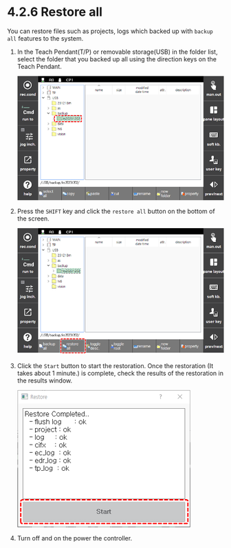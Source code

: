﻿# 4.2.6 Restore all

You can restore files such as projects, logs which backed up with `backup all` features to the system.

1. In the Teach Pendant\(T/P\) or removable storage\(USB\) in the folder list, select the folder that you backed up all using the direction keys on the Teach Pendant.

    ![](../../_assets/tp630/fl-backup-select.png)

2. Press the `SHIFT` key and click the `restore all` button on the bottom of the screen.

    ![](../../_assets/tp630/fl-restore-button.png)

3. Click the `Start` button to start the restoration. Once the restoration (It takes about 1 minute.) is complete, check the results of the restoration in the results window.

    ![](../../_assets/tp630/fl-restore-report.png)

4. Turn off and on the power the controller.
